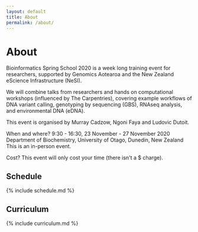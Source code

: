 ```yaml
---
layout: default
title: About
permalink: /about/
---
```


# About

Bioinformatics Spring School 2020 is a week long training event for researchers, supported by Genomics Aotearoa and the New Zealand eScience Infrastructure (NeSI).

We will combine talks from researchers and hands on computational workshops (influenced by The Carpentries), covering example workflows of DNA variant calling, genotyping by sequencing (GBS), RNAseq analysis, and environmental DNA (eDNA).

This event is organised by Murray Cadzow, Ngoni Faya and Ludovic Dutoit.

When and where?
9:30 - 16:30, 23 November - 27 November 2020
Department of Biochemistry, University of Otago, Dunedin, New Zealand
This is an in-person event.

Cost?
This event will only cost your time (there isn't a $ charge).


## Schedule

{% include schedule.md %}


## Curriculum

{% include curriculum.md %}
